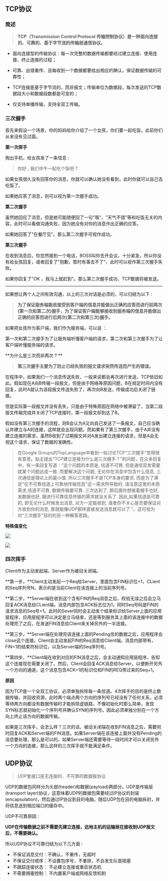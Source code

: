 ## TCP协议

### 简述

> **TCP（Transmission Control Protocol 传输控制协议）是一种面向连接的、可靠的、基于字节流的传输层通信协议。**

- 面向连接型的传输协议：每一次完整的数据传输都要经过建立连接、使用连接、终止连接的过程；

- 可靠、出错重传、且每收到一个数据都要给出相应的确认，保证数据传输的可靠性；

- TCP连接是基于字节流的，而非报文；传输单位为数据段，每次发送的TCP数据段大小和数据段数都是可变的；

- 仅支持单播传输，支持全双工传输。

### 三次握手

首先来假设一个场景，你的妈妈给你介绍了一个女孩，你们要一起吃饭，此前你们从来没有见过面。

**第一次挥手**

掏出手机，给女孩发了一条信息 : 

> 你好 , 我们中午一起吃个饭吧 ?

如果女孩很久没有回答你的消息，你就可以确认她没有看到，此时你就可以自己去吃饭了。

如果她应答了消息，则可以视为第一次握手成功。

**第二次握手**

虽然她回应了消息，但是她可能随便回了一句"哦"，"天气不错"等和吃饭无关的内容，此时可以看做沟通失败，因为她没有对你的消息作出正确的应答。

如果她回答了"在餐厅见"。那么第二次握手可视作成功。

**第三次握手**

在收到消息后，你忽然接到一个电话，BOSS叫你去开会议，十分紧急，所以你没有给女孩回复，或者回复了"抱歉，暂时有事去不了"，此时可以视作第三次握手失败。

如果你回复了"OK ，我马上就赶到"。那么第三次握手成功，TCP数据将被发送。

----------------------------

如果想让两个人之间有效沟通，以上的三次对话是必须的，可以归结为以下 : 

> **为了保证服务端能收接受到客户端的信息并能做出正确的应答而进行前两次(第一次和第二次)握手，为了保证客户端能够接收到服务端的信息并能做出正确的应答而进行后两次(第二次和第三次)握手。**

如果把女孩作为客户端，我们作为服务端，可以说 ： 

第一次和第二次握手为了让服务端听懂客户端的请求，第二次和第三次握手为了让客户端听懂服务端的请求。

**为什么是三次而非两次 ? **

>  **第三次握手主要为了防止已经失效的报文请求突然传送而产生的错误。**

在程序中，如果我们一个消息传送失败，一般来说都会再次进行发送，TCP依旧如此。假如现在A向B传输一段报文，但是由于网络等原因问题，B在规定时间内没有回复，此时A就认为该段报文传送失败了，再次向B发送，传输成功后关闭了链接。

但是实际第一段报文并没有丢失，只是由于特殊原因在网络中被滞留了，当第二段报文传输完成并关闭了TCP连接时，第一段报文却到达了B。

假如没有第三次握手的流程，则B会认为A又向自己发送了一条报文，自己应当确认并建立与A的连接，这样就会出现问题。而如果有了第三次握手，由于A并没有建立连接的需求，虽然B收到了过期报文并对A发出建立连接的请求，但是A会无视这个请求，保证了数据的准确性。

> 在Google  Groups的TopLanguage中看到一帖讨论TCP“三次握手”觉得很有意思。贴主提出“TCP建立连接为什么是三次握手？”的问题，在众多回复中，有一条回复写道：“这个问题的本质是, 信道不可靠, 但是通信双发需要就某个问题达成一致. 而要解决这个问题,  无论你在消息中包含什么信息, 三次通信是理论上的最小值.  所以三次握手不是TCP本身的要求, 而是为了满足"在不可靠信道上可靠地传输信息"这一需求所导致的. 请注意这里的本质需求,信道不可靠,  数据传输要可靠. 三次达到了, 那后面你想接着握手也好, 发数据也好, 跟进行可靠信息传输的需求就没关系了. 因此,如果信道是可靠的,  即无论什么时候发出消息, 对方一定能收到, 或者你不关心是否要保证对方收到你的消息,  那就能像UDP那样直接发送消息就可以了.”。这可视为对“三次握手”目的的另一种解答思路。

**特殊值变化**

![](https://s2.ax1x.com/2020/01/17/1SmGNV.jpg)

![](https://s2.ax1x.com/2020/01/17/1SmrAx.png)

### 四次挥手

Client作为主动发起端，Server作为被动关闭端。

**第一步，**Client主动发起一个Req给Server，里面包含FIN标识位=1，CLient的Seq序列号N，表示的是当前Client在该连接上的当前序列号。

**第二步，**Server端在收到这个含有FIN的Req消息之后，校验无误之后会立马回复ACK消息给CLient端，消息内部包含ACK标志位为1，同时Seq号码是FIN的请求消息的Seq号+1。此时的Sever同时会主动发个结束标识给Server上面的应用层程序，应用层程序可以决定是立马结束，还是等到服务其上面的该连接中的数据处理完了之后，在发送FIN消息给Client来关掉另外的一半连接。

**第三步，**Server端在处理完该连接上面的Pending住的数据之后，应用程序会close这个连接。Client会主动发起FIN的Req消息给Client端。消息内部带有，FIN=1的结束符标识位，以及Server端的Seq序列号。

**第四步，**Client端在收到对应的FIN消息之后，会主动通知应用层程序，告知这个连接现在需要关闭了。然后，Client会回复ACK消息给Server，以便断开另外一个方向的通道，这个消息包含ACK=1的标识位和FIN的REQ带过来的Seq+1。

**原因**

因为TCP是一个全双工协议，必须单独拆除每一条信道。4次挥手的目的是终止数据传输，并回收资源，此时两个端点两个方向的序列号已经没有了任何关系，必须等待两方向都没有数据传输时才能拆除虚链路，不像初始化时那么简单，发现SYN标志就初始化一个序列号并确认SYN的序列号。因此必须单独分别在一个方向上终止该方向的数据传输。

如果是三次挥手，会怎么样？三次的话，被动关闭端在收到FIN消息之后，需要同时回复ACK和Server端的FIN消息。如果Server端在该连接上面并没有Pending的消息要处理，那么是可以的，如果Server端还需要等待一段时间才可以关闭另外一个方向的连接，那么这样的三次挥手就不能满足条件。

## UDP协议

> UDP套接口是无连接的、不可靠的数据报协议

UDP的数据包同样分为头部(header)和数据(payload)两部分。UDP是传输层(transport layer)协议，这意味着UDP的数据包需要经过IP协议的封装(encapsulation)，然后通过IP协议到目的电脑。随后UDP包在目的电脑拆封，并将信息送到相应端口的缓存中。

UDP不可靠原因 : 

**UDP在传输数据之前不需要先建立连接，远地主机的运输层在接收到UDP报文后，不需要确认。**

所以UDP协议不可靠归结为以下几方面 : 

- 不保证消息交付：不确认，不重传，无超时
- 不保证交付顺序：不设置包序号，不重排，不会发生队首阻塞
- 不跟踪连接状态： 不必建立连接或重启状态机
- 不需要拥塞控制： 不内置客户端或网络反馈机制

